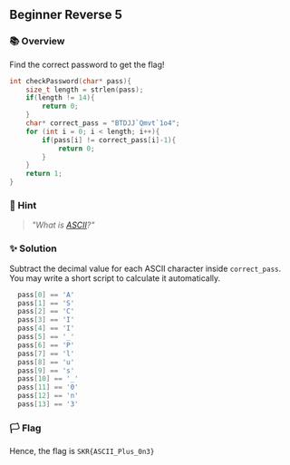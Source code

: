 ## Beginner Reverse 5

### 📚 Overview

Find the correct password to get the flag!

```C
int checkPassword(char* pass){
	size_t length = strlen(pass);
	if(length != 14){
		return 0;
	}
	char* correct_pass = "BTDJJ`Qmvt`1o4";
	for (int i = 0; i < length; i++){
		if(pass[i] != correct_pass[i]-1){
			return 0;
		}
	}
	return 1;
}
```

### 🤔 Hint 

> _"What is [ASCII](http://www.asciitable.com/)?"_

### ✨ Solution

Subtract the decimal value for each ASCII character inside `correct_pass`. You may write a short script to calculate it automatically.

```C
  pass[0] == 'A'
  pass[1] == 'S'
  pass[2] == 'C'
  pass[3] == 'I'
  pass[4] == 'I'
  pass[5] == '_'
  pass[6] == 'P'
  pass[7] == 'l'
  pass[8] == 'u'
  pass[9] == 's'
  pass[10] == '_'
  pass[11] == '0'
  pass[12] == 'n'
  pass[13] == '3'
```

### 🏳️ Flag

Hence, the flag is `SKR{ASCII_Plus_0n3}` 

